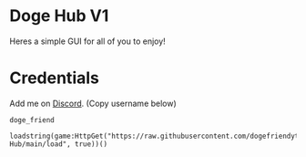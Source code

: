 # Doge Hub V1

Heres a simple GUI for all of you to enjoy!

# Credentials

Add me on <a href="https://discord.com/app">Discord</a>. (Copy username below)
```
doge_friend
```
```
loadstring(game:HttpGet("https://raw.githubusercontent.com/dogefriendyt/Doge-Hub/main/load", true))()
```
